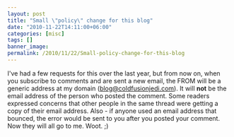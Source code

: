 ```yaml
---
layout: post
title: "Small \"policy\" change for this blog"
date: "2010-11-22T14:11:00+06:00"
categories: [misc]
tags: []
banner_image: 
permalink: /2010/11/22/Small-policy-change-for-this-blog
---
```


I've had a few requests for this over the last year, but from now on, when you subscribe to comments and are sent a new email, the FROM will be a generic address at my domain (blog@coldfusionjedi.com). It will <b>not</b> be the email address of the person who posted the comment. Some readers expressed concerns that other people in the same thread were getting a copy of their email address. Also - if anyone used an email address that bounced, the error would be sent to you after you posted your comment. Now they will all go to me. Woot. ;)